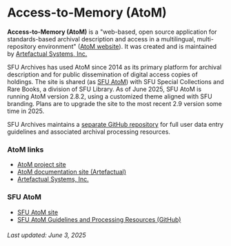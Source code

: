 # Access-to-Memory (AtoM)

**Access-to-Memory (AtoM)** is a "web-based, open source application for standards-based archival description and access in a multilingual, multi-repository environment" ([AtoM website](https://www.accesstomemory.org/en/)). It was created and is maintained by [Artefactual Systems, Inc.](https://www.artefactual.com)

SFU Archives has used AtoM since 2014 as its primary platform for archival description and for public dissemination of digital access copies of holdings. The site is shared (as [SFU AtoM](https://atom.archives.sfu.ca)) with SFU Special Collections and Rare Books, a division of SFU Library. As of June 2025, SFU AtoM is running AtoM version 2.8.2, using a customized theme aligned with SFU branding. Plans are to upgrade the site to the most recent 2.9 version some time in 2025.

SFU Archives maintains a [separate GitHub repository](https://github.com/SFU-Archives/atom-guidelines-processing-resources) for full user data entry guidelines and associated archival processing resources.

### AtoM links
- [AtoM project site](https://www.accesstomemory.org/en/)
- [AtoM documentation site (Artefactual)](https://www.accesstomemory.org/en/docs/2.7/)
- [Artefactual Systems, Inc.](https://www.artefactual.com)

### SFU AtoM
- [SFU AtoM site](https://atom.archives.sfu.ca)
- [SFU AtoM Guidelines and Processing Resources (GitHub)](https://github.com/SFU-Archives/atom-guidelines-processing-resources)


###### Last updated: June 3, 2025
